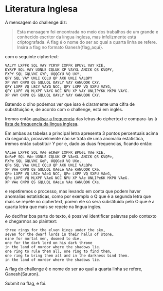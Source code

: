 # Literatura Inglesa
A mensagem do challenge diz:
>Esta mensagem foi encontrada no meio dos trabalhos de um grande e conhecido escritor da língua inglesa, mas infelizmente está criptografada. A flag é o nome do ser ao qual a quarta linha se refere. Insira a flag no formato Ganesh{flag_aqui}.

com o seguinte ciphertext:
```
VALYY LXPFK SQL VAY YCRYP IXPFK BPUYL VAY KIE,
KYRYP SQL VAY UONLS CQLUK XP VAYXL ANCCK QS KVQPY,
PXPY SQL GQLVNC GYP, UQQGYU VQ UXY,
QPY SQL VAY UNLI CQLU QP AXK UNLI VALQPY
XP VAY CNPU QS GQLUQL OAYLY VAY KANUQOK CXY.
QPY LXPF VQ LBCY VAYG NCC, QPY LXPF VQ SXPU VAYG,
QPY LXPF VQ MLXPF VAYG NCC NPU XP VAY UNLIPYKK MXPU VAYG.
XP VAY CNPU QS GQLUQL OAYLY VAY KANUQOK CXY.
```
Batendo o olho podemos ver que isso é claramente uma cifra de substituição e, de acordo com o challenge, está em inglês.

Iremos então [analisar a frequencia](https://www.dcode.fr/frequency-analysis) das letras do ciphertext e compara-las à [lista de frequencia da lingua inglesa](https://pt.wikipedia.org/wiki/Frequ%C3%AAncia_de_letras#Frequ.C3.AAncias_relativas_das_letras_na_l.C3.ADngua_inglesa).

Em ambas as tabelas a principal letra apresenta 3 pontos percentuais acima da segunda, provavelmente não se trata de uma anomalia estatistica, iremos então substituir Y por e, dado as duas frequencias, ficando então:
```
VALee LXPFK SQL VAe eCReP IXPFK BPUeL VAe KIE,
KeReP SQL VAe UONLS CQLUK XP VAeXL ANCCK QS KVQPe,
PXPe SQL GQLVNC GeP, UQQGeU VQ UXe,
QPe SQL VAe UNLI CQLU QP AXK UNLI VALQPe
XP VAe CNPU QS GQLUQL OAeLe VAe KANUQOK CXe.
QPe LXPF VQ LBCe VAeG NCC, QPe LXPF VQ SXPU VAeG,
QPe LXPF VQ MLXPF VAeG NCC NPU XP VAe UNLIPeKK MXPU VAeG.
XP VAe CNPU QS GQLUQL OAeLe VAe KANUQOK CXe.
```
e repetiremos o processo, mas levando em conta que podem haver anomalias estatísticas, como por exemplo o Q que é a segunda letra que mais se repete no ciphertext, porem ele só sera substituido pelo O que é a quarta letra que mais se repete na lingua ingles.

Ao decifrar boa parte do texto, é possivel identificar palavras pelo contexto e chegarmos ao plaintext:
```
three rings for the elven kings under the sky,
seven for the dwarf lords in their halls of stone,
nine for mortal men, doomed to die,
one for the dark lord on his dark throne
in the land of mordor where the shadows lie.
one ring to rule them all, one ring to find them,
one ring to bring them all and in the darkness bind them.
in the land of mordor where the shadows lie.
```
A flag do challenge é o nome do ser ao qual a quarta linha se refere, Ganesh{Sauron}.

Submit na flag, e foi.